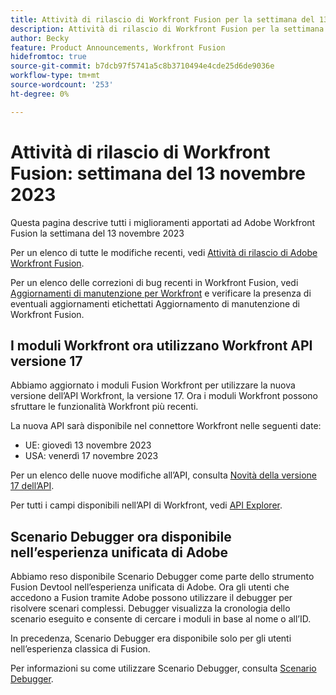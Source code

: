 ```yaml
---
title: Attività di rilascio di Workfront Fusion per la settimana del 13 novembre 2023
description: Attività di rilascio di Workfront Fusion per la settimana del 13 novembre 2023
author: Becky
feature: Product Announcements, Workfront Fusion
hidefromtoc: true
source-git-commit: b7dcb97f5741a5c8b3710494e4cde25d6de9036e
workflow-type: tm+mt
source-wordcount: '253'
ht-degree: 0%

---
```


# Attività di rilascio di Workfront Fusion: settimana del 13 novembre 2023

Questa pagina descrive tutti i miglioramenti apportati ad Adobe Workfront Fusion la settimana del 13 novembre 2023

Per un elenco di tutte le modifiche recenti, vedi [Attività di rilascio di Adobe Workfront Fusion](../../../product-announcements/product-releases/fusion-release-activity/fusion-release-activity.md).

Per un elenco delle correzioni di bug recenti in Workfront Fusion, vedi [Aggiornamenti di manutenzione per Workfront](https://experienceleague.adobe.com/docs/workfront-known-issues/releases/current-updates.html) e verificare la presenza di eventuali aggiornamenti etichettati Aggiornamento di manutenzione di Workfront Fusion.

## I moduli Workfront ora utilizzano Workfront API versione 17

Abbiamo aggiornato i moduli Fusion Workfront per utilizzare la nuova versione dell’API Workfront, la versione 17. Ora i moduli Workfront possono sfruttare le funzionalità Workfront più recenti.

La nuova API sarà disponibile nel connettore Workfront nelle seguenti date:

* UE: giovedì 13 novembre 2023
* USA: venerdì 17 novembre 2023

Per un elenco delle nuove modifiche all’API, consulta [Novità della versione 17 dell’API](/help/quicksilver/wf-api/api/new-api-version-17.md).

Per tutti i campi disponibili nell’API di Workfront, vedi [API Explorer](https://developer.adobe.com/workfront/api-explorer).

## Scenario Debugger ora disponibile nell’esperienza unificata di Adobe

Abbiamo reso disponibile Scenario Debugger come parte dello strumento Fusion Devtool nell’esperienza unificata di Adobe. Ora gli utenti che accedono a Fusion tramite Adobe possono utilizzare il debugger per risolvere scenari complessi. Debugger visualizza la cronologia dello scenario eseguito e consente di cercare i moduli in base al nome o all’ID.

In precedenza, Scenario Debugger era disponibile solo per gli utenti nell’esperienza classica di Fusion.

Per informazioni su come utilizzare Scenario Debugger, consulta [Scenario Debugger](/help/quicksilver/workfront-fusion/scenarios/debug-scenarios-with-dev-tool.md#scenario-debugger).

